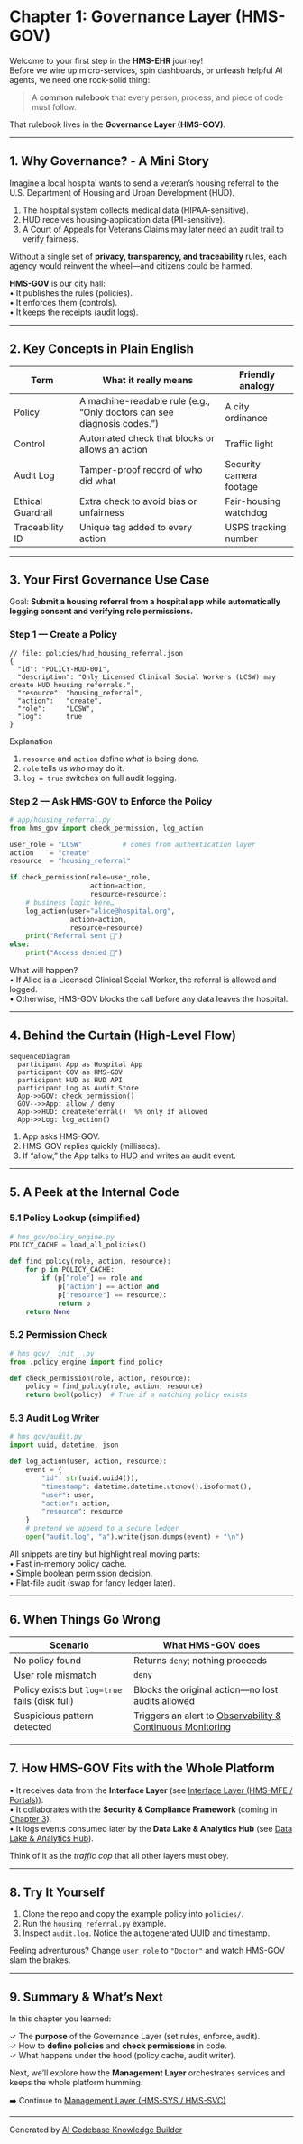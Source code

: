 # Chapter 1: Governance Layer (HMS-GOV)

Welcome to your first step in the **HMS-EHR** journey!  
Before we wire up micro-services, spin dashboards, or unleash helpful AI agents, we need one rock-solid thing:

> A **common rulebook** that every person, process, and piece of code must follow.

That rulebook lives in the **Governance Layer (HMS-GOV)**.

---

## 1. Why Governance? ‑ A Mini Story

Imagine a local hospital wants to send a veteran’s housing referral to the U.S. Department of Housing and Urban Development (HUD).  

1. The hospital system collects medical data (HIPAA-sensitive).  
2. HUD receives housing-application data (PII-sensitive).  
3. A Court of Appeals for Veterans Claims may later need an audit trail to verify fairness.

Without a single set of **privacy, transparency, and traceability** rules, each agency would reinvent the wheel—and citizens could be harmed.

**HMS-GOV** is our city hall:  
• It publishes the rules (policies).  
• It enforces them (controls).  
• It keeps the receipts (audit logs).

---

## 2. Key Concepts in Plain English

| Term | What it really means | Friendly analogy |
|------|----------------------|------------------|
| Policy | A machine-readable rule (e.g., “Only doctors can see diagnosis codes.”) | A city ordinance |
| Control | Automated check that blocks or allows an action | Traffic light |
| Audit Log | Tamper-proof record of who did what | Security camera footage |
| Ethical Guardrail | Extra check to avoid bias or unfairness | Fair-housing watchdog |
| Traceability ID | Unique tag added to every action | USPS tracking number |

---

## 3. Your First Governance Use Case

Goal: **Submit a housing referral from a hospital app while automatically logging consent and verifying role permissions.**

### Step 1 — Create a Policy

```jsonc
// file: policies/hud_housing_referral.json
{
  "id": "POLICY-HUD-001",
  "description": "Only Licensed Clinical Social Workers (LCSW) may create HUD housing referrals.",
  "resource": "housing_referral",
  "action":   "create",
  "role":     "LCSW",
  "log":      true
}
```

Explanation  
1. `resource` and `action` define *what* is being done.  
2. `role` tells us *who* may do it.  
3. `log = true` switches on full audit logging.

### Step 2 — Ask HMS-GOV to Enforce the Policy

```python
# app/housing_referral.py
from hms_gov import check_permission, log_action

user_role = "LCSW"          # comes from authentication layer
action    = "create"
resource  = "housing_referral"

if check_permission(role=user_role,
                    action=action,
                    resource=resource):
    # business logic here…
    log_action(user="alice@hospital.org",
               action=action,
               resource=resource)
    print("Referral sent 🚀")
else:
    print("Access denied 🚫")
```

What will happen?  
• If Alice is a Licensed Clinical Social Worker, the referral is allowed and logged.  
• Otherwise, HMS-GOV blocks the call before any data leaves the hospital.

---

## 4. Behind the Curtain (High-Level Flow)

```mermaid
sequenceDiagram
  participant App as Hospital App
  participant GOV as HMS-GOV
  participant HUD as HUD API
  participant Log as Audit Store
  App->>GOV: check_permission()
  GOV-->>App: allow / deny
  App->>HUD: createReferral()  %% only if allowed
  App->>Log: log_action()
```

1. App asks HMS-GOV.  
2. HMS-GOV replies quickly (millisecs).  
3. If “allow,” the App talks to HUD and writes an audit event.

---

## 5. A Peek at the Internal Code

### 5.1 Policy Lookup (simplified)

```python
# hms_gov/policy_engine.py
POLICY_CACHE = load_all_policies()

def find_policy(role, action, resource):
    for p in POLICY_CACHE:
        if (p["role"] == role and
            p["action"] == action and
            p["resource"] == resource):
            return p
    return None
```

### 5.2 Permission Check

```python
# hms_gov/__init__.py
from .policy_engine import find_policy

def check_permission(role, action, resource):
    policy = find_policy(role, action, resource)
    return bool(policy)  # True if a matching policy exists
```

### 5.3 Audit Log Writer

```python
# hms_gov/audit.py
import uuid, datetime, json

def log_action(user, action, resource):
    event = {
        "id": str(uuid.uuid4()),
        "timestamp": datetime.datetime.utcnow().isoformat(),
        "user": user,
        "action": action,
        "resource": resource
    }
    # pretend we append to a secure ledger
    open("audit.log", "a").write(json.dumps(event) + "\n")
```

All snippets are tiny but highlight real moving parts:  
• Fast in-memory policy cache.  
• Simple boolean permission decision.  
• Flat-file audit (swap for fancy ledger later).

---

## 6. When Things Go Wrong

| Scenario | What HMS-GOV does |
|----------|-------------------|
| No policy found | Returns `deny`; nothing proceeds |
| User role mismatch | `deny` |
| Policy exists but `log=true` fails (disk full) | Blocks the original action—no lost audits allowed |
| Suspicious pattern detected | Triggers an alert to [Observability & Continuous Monitoring](14_observability___continuous_monitoring_.md) |

---

## 7. How HMS-GOV Fits with the Whole Platform

• It receives data from the **Interface Layer** (see [Interface Layer (HMS-MFE / Portals)](05_interface_layer__hms_mfe___portals__.md)).  
• It collaborates with the **Security & Compliance Framework** (coming in [Chapter 3](03_security___compliance_framework_.md)).  
• It logs events consumed later by the **Data Lake & Analytics Hub** (see [Data Lake & Analytics Hub](13_data_lake___analytics_hub_.md)).

Think of it as the *traffic cop* that all other layers must obey.

---

## 8. Try It Yourself

1. Clone the repo and copy the example policy into `policies/`.  
2. Run the `housing_referral.py` example.  
3. Inspect `audit.log`. Notice the autogenerated UUID and timestamp.

Feeling adventurous? Change `user_role` to `"Doctor"` and watch HMS-GOV slam the brakes.

---

## 9. Summary & What’s Next

In this chapter you learned:

✓ The **purpose** of the Governance Layer (set rules, enforce, audit).  
✓ How to **define policies** and **check permissions** in code.  
✓ What happens under the hood (policy cache, audit writer).  

Next, we’ll explore how the **Management Layer** orchestrates services and keeps the whole platform humming.

➡️ Continue to [Management Layer (HMS-SYS / HMS-SVC)](02_management_layer__hms_sys___hms_svc__.md)

---

Generated by [AI Codebase Knowledge Builder](https://github.com/The-Pocket/Tutorial-Codebase-Knowledge)